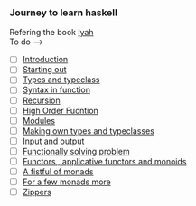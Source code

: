 ### Journey to learn haskell 
Refering the book [lyah](https://learnyouahaskell.github.io/chapters.html)<br>
To do -->
- [ ] [Introduction](https://learnyouahaskell.github.io/introduction.html)
- [ ] [Starting out](https://learnyouahaskell.github.io/starting-out.html)
- [ ] [Types and typeclass](https://learnyouahaskell.github.io/types-and-typeclasses.html)
- [ ] [Syntax in function](https://learnyouahaskell.github.io/syntax-in-functions.html)
- [ ] [Recursion](https://learnyouahaskell.github.io/recursion.html)
- [ ] [High Order Fucntion](https://learnyouahaskell.github.io/higher-order-functions.html)
- [ ] [Modules](https://learnyouahaskell.github.io/modules.html)
- [ ] [Making own types and typeclasses](https://learnyouahaskell.github.io/making-our-own-types-and-typeclasses.html)
- [ ] [Input and output](https://learnyouahaskell.github.io/input-and-output.html)
- [ ] [Functionally solving problem](https://learnyouahaskell.github.io/functionally-solving-problems.html)
- [ ] [Functors , applicative functors and monoids](https://learnyouahaskell.github.io/functors-applicative-functors-and-monoids.html)
- [ ] [A fistful of monads](https://learnyouahaskell.github.io/a-fistful-of-monads.html)
- [ ] [For a few monads more](https://learnyouahaskell.github.io/for-a-few-monads-more.html)
- [ ] [Zippers](https://learnyouahaskell.github.io/zippers.html)
